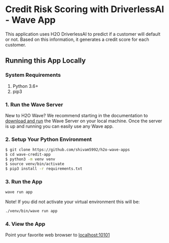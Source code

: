 # Credit Risk Scoring with DriverlessAI - Wave App
This application uses H2O DriverlessAI to predict if a customer will default or not. Based on this information, it generates a credit score for each customer. 


## Running this App Locally

### System Requirements 
1. Python 3.6+
2. pip3

### 1. Run the Wave Server
New to H2O Wave? We recommend starting in the documentation to [download and run](https://h2oai.github.io/wave/docs/installation) the Wave Server on your local machine. Once the server is up and running you can easily use any Wave app. 

### 2. Setup Your Python Environment

```bash
$ git clone https://github.com/shivam5992/h2o-wave-apps
$ cd wave-credit-app
$ python3 -m venv venv
$ source venv/bin/activate
$ pip3 install -r requirements.txt
```

### 3. Run the App

```bash
wave run app
```

Note! If you did not activate your virtual environment this will be:
```bash
./venv/bin/wave run app
```

### 4. View the App
Point your favorite web browser to [localhost:10101](http://localhost:10101)
